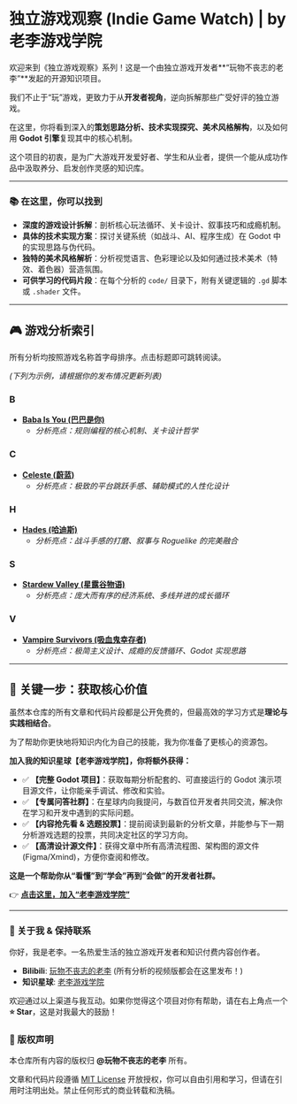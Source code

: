 # 独立游戏观察 (Indie Game Watch) | by 老李游戏学院

欢迎来到《独立游戏观察》系列！这是一个由独立游戏开发者**“玩物不丧志的老李”**发起的开源知识项目。

我们不止于“玩”游戏，更致力于从**开发者视角**，逆向拆解那些广受好评的独立游戏。

在这里，你将看到深入的**策划思路分析、技术实现探究、美术风格解构**，以及如何用 **Godot 引擎**复现其中的核心机制。

这个项目的初衷，是为广大游戏开发爱好者、学生和从业者，提供一个能从成功作品中汲取养分、启发创作灵感的知识库。

---

### 📚 在这里，你可以找到

* **深度的游戏设计拆解**：剖析核心玩法循环、关卡设计、叙事技巧和成瘾机制。
* **具体的技术实现方案**：探讨关键系统（如战斗、AI、程序生成）在 Godot 中的实现思路与伪代码。
* **独特的美术风格解析**：分析视觉语言、色彩理论以及如何通过技术美术（特效、着色器）营造氛围。
* **可供学习的代码片段**：在每个分析的 `code/` 目录下，附有关键逻辑的 `.gd` 脚本或 `.shader` 文件。

---

## 🎮 游戏分析索引

所有分析均按照游戏名称首字母排序。点击标题即可跳转阅读。

*(下列为示例，请根据你的发布情况更新列表)*

### B

* [**Baba Is You (巴巴是你)**](./baba-is-you/README.md)
    * *分析亮点：规则编程的核心机制、关卡设计哲学*

### C

* [**Celeste (蔚蓝)**](./celeste/README.md)
    * *分析亮点：极致的平台跳跃手感、辅助模式的人性化设计*

### H

* [**Hades (哈迪斯)**](./hades/README.md)
    * *分析亮点：战斗手感的打磨、叙事与 Roguelike 的完美融合*

### S

* [**Stardew Valley (星露谷物语)**](./stardew-valley/README.md)
    * *分析亮点：庞大而有序的经济系统、多线并进的成长循环*

### V

* [**Vampire Survivors (吸血鬼幸存者)**](./vampire-survivors/README.md)
    * *分析亮点：极简主义设计、成瘾的反馈循环、Godot 实现思路*

---

## 🚀 关键一步：获取核心价值

虽然本仓库的所有文章和代码片段都是公开免费的，但最高效的学习方式是**理论与实践相结合**。

为了帮助你更快地将知识内化为自己的技能，我为你准备了更核心的资源包。

**加入我的知识星球【老李游戏学院】，你将额外获得：**

* ✅ **【完整 Godot 项目】**：获取每期分析配套的、可直接运行的 Godot 演示项目源文件，让你能亲手调试、修改和实验。
* ✅ **【专属问答社群】**：在星球内向我提问，与数百位开发者共同交流，解决你在学习和开发中遇到的实际问题。
* ✅ **【内容抢先看 & 选题投票】**：提前阅读到最新的分析文章，并能参与下一期分析游戏选题的投票，共同决定社区的学习方向。
* ✅ **【高清设计源文件】**：获得文章中所有高清流程图、架构图的源文件 (Figma/Xmind)，方便你查阅和修改。

**这是一个帮助你从“看懂”到“学会”再到“会做”的开发者社群。**

👉 **[点击这里，加入“老李游戏学院”](https://wx.zsxq.com/group/28885154818841)**

---

### 👋 关于我 & 保持联系

你好，我是老李。一名热爱生活的独立游戏开发者和知识付费内容创作者。

* **Bilibili**: [玩物不丧志的老李](https://space.bilibili.com/8618918) (所有分析的视频版都会在这里发布！)
* **知识星球**: [老李游戏学院](https://wx.zsxq.com/group/28885154818841)

欢迎通过以上渠道与我互动。如果你觉得这个项目对你有帮助，请在右上角点一个 **⭐ Star**，这是对我最大的鼓励！

### 📜 版权声明

本仓库所有内容的版权归 **@玩物不丧志的老李** 所有。

文章和代码片段遵循 [MIT License](LICENSE) 开放授权，你可以自由引用和学习，但请在引用时注明出处。禁止任何形式的商业转载和洗稿。